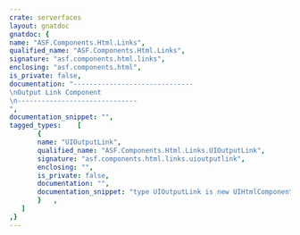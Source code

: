 ```yaml
---
crate: serverfaces
layout: gnatdoc
gnatdoc: {
name: "ASF.Components.Html.Links",
qualified_name: "ASF.Components.Html.Links",
signature: "asf.components.html.links",
enclosing: "asf.components.html",
is_private: false,
documentation: "------------------------------\nOutput Link Component\n------------------------------",
documentation_snippet: "",
tagged_types:    [
       {
       name: "UIOutputLink",
       qualified_name: "ASF.Components.Html.Links.UIOutputLink",
       signature: "asf.components.html.links.uioutputlink",
       enclosing: "",
       is_private: false,
       documentation: "",
       documentation_snippet: "type UIOutputLink is new UIHtmlComponent with private;",
       }   ,
   ]
,}
---
```

